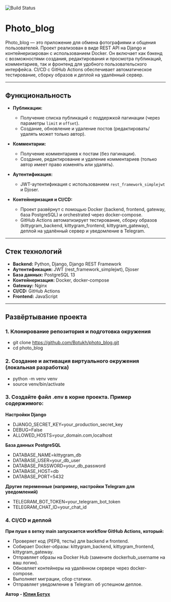 ![Build Status](https://github.com/Botukh/photo_blog/actions/workflows/main.yml/badge.svg?event=push)

# Photo_blog

Photo_blog — это приложение для обмена фотографиями и общения пользователей. Проект реализован в виде REST API на Django и контейнеризирован с использованием Docker. Он включает как бэкенд с возможностями создания, редактирования и просмотра публикаций, комментариев, так и фронтенд для удобного пользовательского интерфейса. CI/CD с GitHub Actions обеспечивает автоматическое тестирование, сборку образов и деплой на удалённый сервер.

---

## Функциональность

- **Публикации:**  
  - Получение списка публикаций с поддержкой пагинации (через параметры `limit` и `offset`).  
  - Создание, обновление и удаление постов (редактировать/удалять может только автор).

- **Комментарии:**  
  - Получение комментариев к постам (без пагинации).  
  - Создание, редактирование и удаление комментариев (только автор имеет право изменять или удалять).

- **Аутентификация:**  
  - JWT-аутентификация с использованием `rest_framework_simplejwt` и Djoser.

- **Контейнеризация и CI/CD:**  
  - Проект развёрнут с помощью Docker (backend, frontend, gateway, база PostgreSQL) и orchestrated через docker-compose.  
  - GitHub Actions автоматизирует тестирование, сборку образов (kittygram_backend, kittygram_frontend, kittygram_gateway), деплой на удалённый сервер и уведомление в Telegram.

---

## Стек технологий

- **Backend:** Python, Django, Django REST Framework  
- **Аутентификация:** JWT (rest_framework_simplejwt), Djoser  
- **База данных:** PostgreSQL 13  
- **Контейнеризация:** Docker, docker-compose  
- **Gateway:** Nginx  
- **CI/CD:** GitHub Actions  
- **Frontend:** JavaScript

---

## Развёртывание проекта

### 1. Клонирование репозитория и подготовка окружения

- git clone https://github.com/Botukh/photo_blog.git
- cd photo_blog

### 2. Создание и активация виртуального окружения (локальная разработка)

- python -m venv venv
- source venv/bin/activate

### 3. Создайте файл .env в корне проекта. Пример содержимого:

**Настройки Django**
- DJANGO_SECRET_KEY=your_production_secret_key
- DEBUG=False
- ALLOWED_HOSTS=your_domain.com,localhost

**База данных PostgreSQL**
- DATABASE_NAME=kittygram_db
- DATABASE_USER=your_db_user
- DATABASE_PASSWORD=your_db_password
- DATABASE_HOST=db
- DATABASE_PORT=5432

**Другие переменные (например, настройки Telegram для уведомлений)**
- TELEGRAM_BOT_TOKEN=your_telegram_bot_token
- TELEGRAM_CHAT_ID=your_chat_id

### 4. CI/CD и деплой

**При пуше в ветку main запускается workflow GitHub Actions, который:**
- Проверяет код (PEP8, тесты) для backend и frontend.
- Собирает Docker-образы: kittygram_backend, kittygram_frontend, kittygram_gateway.
- Отправляет образы на Docker Hub (замените dockerhub_username на ваш логин).
- Обновляет контейнеры на удалённом сервере через docker-compose.
- Выполняет миграции, сбор статики.
- Отправляет уведомление в Telegram об успешном деплое.

**Автор - [Юлия Ботух](https://github.com/Botukh)**
